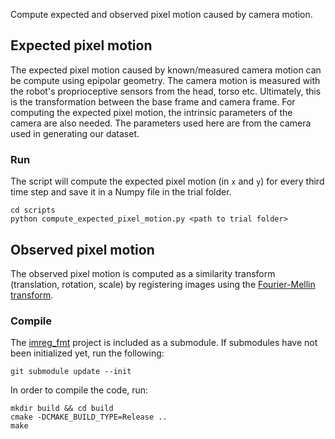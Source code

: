 Compute expected and observed pixel motion caused by camera motion.

## Expected pixel motion
The expected pixel motion caused by known/measured camera motion can be compute using epipolar geometry.
The camera motion is measured with the robot's proprioceptive sensors from the head, torso etc. Ultimately,
this is the transformation between the base frame and camera frame.
For computing the expected pixel motion, the intrinsic parameters of the camera are also needed. The
parameters used here are from the camera used in generating our dataset.

### Run
The script will compute the expected pixel motion (in `x` and `y`) for every third time step and save it in a Numpy file in the trial folder.

    cd scripts
    python compute_expected_pixel_motion.py <path to trial folder>

## Observed pixel motion
The observed pixel motion is computed as a similarity transform (translation, rotation, scale) by registering images using the [Fourier-Mellin transform](https://github.com/sthoduka/imreg_fmt).

### Compile
The [imreg_fmt](https://github.com/sthoduka/imreg_fmt) project is included as a submodule. If submodules have not been initialized yet, run the following:

    git submodule update --init

In order to compile the code, run:

    mkdir build && cd build
    cmake -DCMAKE_BUILD_TYPE=Release ..
    make
